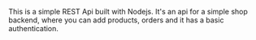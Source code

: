 This is a simple REST Api built with Nodejs.
It's an api for a simple shop backend, where you can add products, orders and it has a basic authentication.